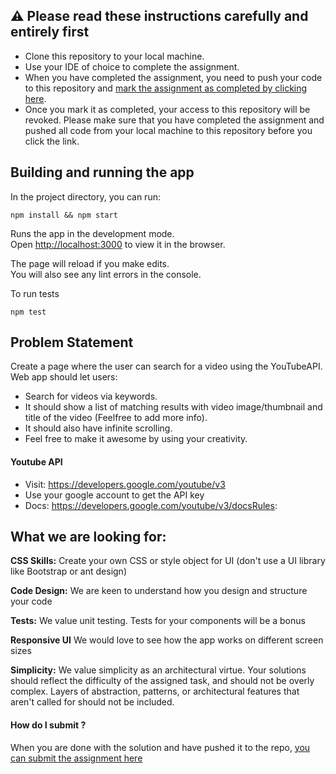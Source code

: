 ## :warning: Please read these instructions carefully and entirely first
* Clone this repository to your local machine.
* Use your IDE of choice to complete the assignment.
* When you have completed the assignment, you need to  push your code to this repository and [mark the assignment as completed by clicking here]({{submission_link}}).
* Once you mark it as completed, your access to this repository will be revoked. Please make sure that you have completed the assignment and pushed all code from your local machine to this repository before you click the link.

## Building and running the app
In the project directory, you can run:

`npm install && npm start`

Runs the app in the development mode.\
Open [http://localhost:3000](http://localhost:3000) to view it in the browser.

The page will reload if you make edits.\
You will also see any lint errors in the console.

To run tests

`npm test`


## Problem Statement
Create a page where the user can search for a video using the YouTubeAPI. 
Web app should let users:
* Search for videos via keywords.
* It should show a list of matching results with video image/thumbnail and title of the video (Feelfree to add more info).
* It should also have infinite scrolling.
* Feel free to make it awesome by using your creativity.

#### Youtube API
* Visit: https://developers.google.com/youtube/v3
* Use your google account to get the API key
* Docs: https://developers.google.com/youtube/v3/docsRules: 

## What we are looking for:

**CSS Skills:** Create your own CSS or style object for UI (don't use a UI library like Bootstrap or ant design)

**Code Design:** We are keen to understand how you design and structure your code

**Tests:** We value unit testing. Tests for your components will be a bonus

**Responsive UI** We would love to see how the app works on different screen sizes

**Simplicity:** We value simplicity as an architectural virtue. Your solutions should reflect the difficulty of the assigned task, and should not be overly complex. Layers of abstraction, patterns, or architectural features that aren't called for should not be included.

#### How do I submit ?

When you are done with the solution and have pushed it to the repo, [you can submit the assignment here]({{submission_link}})


